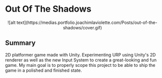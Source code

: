 # Out Of The Shadows

<center>![alt text](https://medias.portfolio.joachimlaviolette.com/Posts/out-of-the-shadows/cover.gif)</center>

## Summary

2D platformer game made with Unity. Experimenting URP using Unity's 2D renderer as well as the new Input System to create a great-looking and fun game. My main goal is to properly scope this project to be able to ship the game in a polished and finished state.
